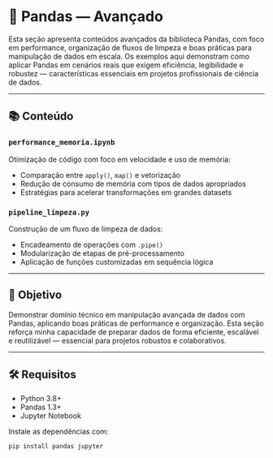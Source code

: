 # 🚀 Pandas — Avançado

Esta seção apresenta conteúdos avançados da biblioteca Pandas, com foco em performance, organização de fluxos de limpeza e boas práticas para manipulação de dados em escala. Os exemplos aqui demonstram como aplicar Pandas em cenários reais que exigem eficiência, legibilidade e robustez — características essenciais em projetos profissionais de ciência de dados.

---

## 📚 Conteúdo

### `performance_memoria.ipynb`
Otimização de código com foco em velocidade e uso de memória:

- Comparação entre `apply()`, `map()` e vetorização  
- Redução de consumo de memória com tipos de dados apropriados  
- Estratégias para acelerar transformações em grandes datasets  

### `pipeline_limpeza.py`
Construção de um fluxo de limpeza de dados:

- Encadeamento de operações com `.pipe()`  
- Modularização de etapas de pré-processamento  
- Aplicação de funções customizadas em sequência lógica  

---

## 🎯 Objetivo

Demonstrar domínio técnico em manipulação avançada de dados com Pandas, aplicando boas práticas de performance e organização. Esta seção reforça minha capacidade de preparar dados de forma eficiente, escalável e reutilizável — essencial para projetos robustos e colaborativos.

---

## 🛠️ Requisitos

- Python 3.8+  
- Pandas 1.3+  
- Jupyter Notebook

Instale as dependências com:

```bash
pip install pandas jupyter
